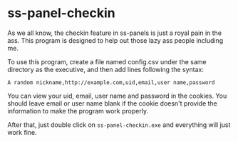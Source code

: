 ﻿# ss-panel-checkin
As we all know, the checkin feature in ss-panels is just a royal pain in the ass. This program is designed to help out those lazy ass people including me.

To use this program, create a file named config.csv under the same directory as the executive, and then add lines following the syntax:

	A random nickname,http://example.com,uid,email,user name,password

You can view your uid, email, user name and password in the cookies. You should leave email or user name blank if the cookie doesn't provide the information to make the program work properly.

After that, just double click on `ss-panel-checkin.exe` and everything will just work fine.
